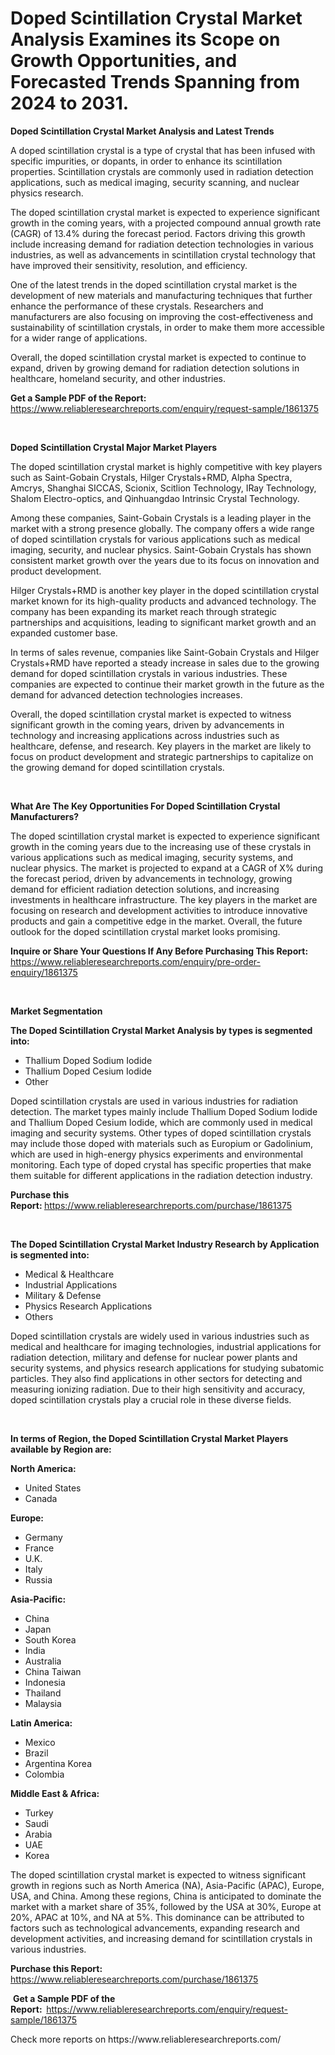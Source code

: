 <p><h1>Doped Scintillation Crystal Market Analysis Examines its Scope on Growth Opportunities, and Forecasted Trends Spanning from 2024 to 2031.</h1></p><p><strong>Doped Scintillation Crystal Market Analysis and Latest Trends</strong></p>
<p><p>A doped scintillation crystal is a type of crystal that has been infused with specific impurities, or dopants, in order to enhance its scintillation properties. Scintillation crystals are commonly used in radiation detection applications, such as medical imaging, security scanning, and nuclear physics research.</p><p>The doped scintillation crystal market is expected to experience significant growth in the coming years, with a projected compound annual growth rate (CAGR) of 13.4% during the forecast period. Factors driving this growth include increasing demand for radiation detection technologies in various industries, as well as advancements in scintillation crystal technology that have improved their sensitivity, resolution, and efficiency.</p><p>One of the latest trends in the doped scintillation crystal market is the development of new materials and manufacturing techniques that further enhance the performance of these crystals. Researchers and manufacturers are also focusing on improving the cost-effectiveness and sustainability of scintillation crystals, in order to make them more accessible for a wider range of applications.</p><p>Overall, the doped scintillation crystal market is expected to continue to expand, driven by growing demand for radiation detection solutions in healthcare, homeland security, and other industries.</p></p>
<p><strong>Get a Sample PDF of the Report:&nbsp;</strong> <a href="https://www.reliableresearchreports.com/enquiry/request-sample/1861375">https://www.reliableresearchreports.com/enquiry/request-sample/1861375</a></p>
<p>&nbsp;</p>
<p><strong>Doped Scintillation Crystal Major Market Players</strong></p>
<p><p>The doped scintillation crystal market is highly competitive with key players such as Saint-Gobain Crystals, Hilger Crystals+RMD, Alpha Spectra, Amcrys, Shanghai SICCAS, Scionix, Scitlion Technology, IRay Technology, Shalom Electro-optics, and Qinhuangdao Intrinsic Crystal Technology. </p><p>Among these companies, Saint-Gobain Crystals is a leading player in the market with a strong presence globally. The company offers a wide range of doped scintillation crystals for various applications such as medical imaging, security, and nuclear physics. Saint-Gobain Crystals has shown consistent market growth over the years due to its focus on innovation and product development.</p><p>Hilger Crystals+RMD is another key player in the doped scintillation crystal market known for its high-quality products and advanced technology. The company has been expanding its market reach through strategic partnerships and acquisitions, leading to significant market growth and an expanded customer base.</p><p>In terms of sales revenue, companies like Saint-Gobain Crystals and Hilger Crystals+RMD have reported a steady increase in sales due to the growing demand for doped scintillation crystals in various industries. These companies are expected to continue their market growth in the future as the demand for advanced detection technologies increases.</p><p>Overall, the doped scintillation crystal market is expected to witness significant growth in the coming years, driven by advancements in technology and increasing applications across industries such as healthcare, defense, and research. Key players in the market are likely to focus on product development and strategic partnerships to capitalize on the growing demand for doped scintillation crystals.</p></p>
<p>&nbsp;</p>
<p><strong>What Are The Key Opportunities For Doped Scintillation Crystal Manufacturers?</strong></p>
<p><p>The doped scintillation crystal market is expected to experience significant growth in the coming years due to the increasing use of these crystals in various applications such as medical imaging, security systems, and nuclear physics. The market is projected to expand at a CAGR of X% during the forecast period, driven by advancements in technology, growing demand for efficient radiation detection solutions, and increasing investments in healthcare infrastructure. The key players in the market are focusing on research and development activities to introduce innovative products and gain a competitive edge in the market. Overall, the future outlook for the doped scintillation crystal market looks promising.</p></p>
<p><strong>Inquire or Share Your Questions If Any Before Purchasing This Report:</strong> <a href="https://www.reliableresearchreports.com/enquiry/pre-order-enquiry/1861375">https://www.reliableresearchreports.com/enquiry/pre-order-enquiry/1861375</a></p>
<p>&nbsp;</p>
<p><strong>Market Segmentation</strong></p>
<p><strong>The Doped Scintillation Crystal Market Analysis by types is segmented into:</strong></p>
<p><ul><li>Thallium Doped Sodium Iodide</li><li>Thallium Doped Cesium Iodide</li><li>Other</li></ul></p>
<p><p>Doped scintillation crystals are used in various industries for radiation detection. The market types mainly include Thallium Doped Sodium Iodide and Thallium Doped Cesium Iodide, which are commonly used in medical imaging and security systems. Other types of doped scintillation crystals may include those doped with materials such as Europium or Gadolinium, which are used in high-energy physics experiments and environmental monitoring. Each type of doped crystal has specific properties that make them suitable for different applications in the radiation detection industry.</p></p>
<p><strong>Purchase this Report:&nbsp;</strong><a href="https://www.reliableresearchreports.com/purchase/1861375">https://www.reliableresearchreports.com/purchase/1861375</a></p>
<p>&nbsp;</p>
<p><strong>The Doped Scintillation Crystal Market Industry Research by Application is segmented into:</strong></p>
<p><ul><li>Medical & Healthcare</li><li>Industrial Applications</li><li>Military & Defense</li><li>Physics Research Applications</li><li>Others</li></ul></p>
<p><p>Doped scintillation crystals are widely used in various industries such as medical and healthcare for imaging technologies, industrial applications for radiation detection, military and defense for nuclear power plants and security systems, and physics research applications for studying subatomic particles. They also find applications in other sectors for detecting and measuring ionizing radiation. Due to their high sensitivity and accuracy, doped scintillation crystals play a crucial role in these diverse fields.</p></p>
<p>&nbsp;</p>
<p><strong>In terms of Region, the Doped Scintillation Crystal Market Players available by Region are:</strong></p>
<p>
    <p> <strong> North America: </strong>
        <ul>
            <li>United States</li>
            <li>Canada</li>
        </ul>
        </p> 
    <p> <strong> Europe: </strong>
        <ul>
            <li>Germany</li>
            <li>France</li>
            <li>U.K.</li>
            <li>Italy</li>
            <li>Russia</li>
        </ul>
        </p> 
    <p> <strong> Asia-Pacific: </strong>
        <ul>
            <li>China</li>
            <li>Japan</li>
            <li>South Korea</li>
            <li>India</li>
            <li>Australia</li>
            <li>China Taiwan</li>
            <li>Indonesia</li>
            <li>Thailand</li>
            <li>Malaysia</li>
        </ul>
        </p> 
    <p> <strong> Latin America: </strong>
        <ul>
            <li>Mexico</li>
            <li>Brazil</li>
            <li>Argentina Korea</li>
            <li>Colombia</li>
        </ul>
        </p> 
    <p> <strong> Middle East & Africa: </strong>
        <ul>
            <li>Turkey</li>
            <li>Saudi</li>
            <li>Arabia</li>
            <li>UAE</li>
            <li>Korea</li>
        </ul>
    </p>
    </p>
<p><p>The doped scintillation crystal market is expected to witness significant growth in regions such as North America (NA), Asia-Pacific (APAC), Europe, USA, and China. Among these regions, China is anticipated to dominate the market with a market share of 35%, followed by the USA at 30%, Europe at 20%, APAC at 10%, and NA at 5%. This dominance can be attributed to factors such as technological advancements, expanding research and development activities, and increasing demand for scintillation crystals in various industries.</p></p>
<p><strong>Purchase this Report: </strong><a href="https://www.reliableresearchreports.com/purchase/1861375">https://www.reliableresearchreports.com/purchase/1861375</a></p>
<p>&nbsp;<strong>Get a Sample PDF of the Report:&nbsp;&nbsp;</strong><a href="https://www.reliableresearchreports.com/enquiry/request-sample/1861375">https://www.reliableresearchreports.com/enquiry/request-sample/1861375</a></p>
<p><strong></strong></p>
<p>Check more reports on https://www.reliableresearchreports.com/</p>